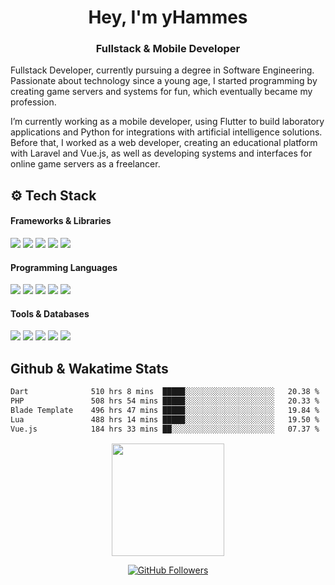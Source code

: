 <head>
  <link href="https://stackpath.bootstrapcdn.com/bootstrap/4.5.2/css/bootstrap.min.css" rel="stylesheet">
</head>

<h1 align="center" style="border-bottom: 0px;">Hey, I'm yHammes</h1>
<h3 align="center">Fullstack & Mobile Developer</h3>

<p>
  Fullstack Developer, currently pursuing a degree in Software Engineering. <br>
  Passionate about technology since a young age, I started programming by creating game servers and systems for fun, which eventually became my profession.
  
  I’m currently working as a mobile developer, using Flutter to build laboratory applications and Python for integrations with artificial intelligence solutions. <br>
  Before that, I worked as a web developer, creating an educational platform with Laravel and Vue.js, as well as developing systems and interfaces for online game servers as a freelancer.
</p>

## ⚙️ Tech Stack

#### Frameworks & Libraries
<p>
  <img src="https://img.shields.io/badge/Laravel-FF2D20?style=for-the-badge&logo=laravel&logoColor=white"/>
  <img src="https://img.shields.io/badge/Flutter-38B2AC?style=for-the-badge&logo=flutter&logoColor=white"/>
  <img src="https://img.shields.io/badge/Vue.js-35495E?style=for-the-badge&logo=vuedotjs&logoColor=4FC08D"/>
  <img src="https://img.shields.io/badge/Tailwind_CSS-38B2AC?style=for-the-badge&logo=tailwind-css&logoColor=white"/>
  <img src="https://img.shields.io/badge/Bootstrap-563D7C?style=for-the-badge&logo=bootstrap&logoColor=white"/>
</p>

#### Programming Languages
<p>
  <img src="https://img.shields.io/badge/PHP-777BB4?style=for-the-badge&logo=php&logoColor=white"/>
  <img src="https://img.shields.io/badge/Dart-0175C2?style=for-the-badge&logo=dart&logoColor=white"/>
  <img src="https://img.shields.io/badge/Lua-2C2D72?style=for-the-badge&logo=lua&logoColor=white"/>
  <img src="https://img.shields.io/badge/Python-3670A0?style=for-the-badge&logo=python&logoColor=ffdd54"/>
  <img src="https://img.shields.io/badge/JavaScript-F7DF1E?style=for-the-badge&logo=javascript&logoColor=black"/>
</p>

#### Tools & Databases
<p>
  <img src="https://img.shields.io/badge/GIT-E44C30?style=for-the-badge&logo=git&logoColor=white"/>
  <img src="https://img.shields.io/badge/MySQL-00000F?style=for-the-badge&logo=mysql&logoColor=white"/>
  <img src="https://img.shields.io/badge/SQLite-07405E?style=for-the-badge&logo=sqlite&logoColor=white"/>
  <img src="https://img.shields.io/badge/Docker-2496ED?style=for-the-badge&logo=docker&logoColor=white"/>
  <img src="https://img.shields.io/badge/RabbitMQ-FF6600?style=for-the-badge&logo=rabbitmq&logoColor=white"/>
</p>

## Github & Wakatime Stats

<!--START_SECTION:waka-->

```txt
Dart              510 hrs 8 mins  █████░░░░░░░░░░░░░░░░░░░░   20.38 %
PHP               508 hrs 54 mins █████░░░░░░░░░░░░░░░░░░░░   20.33 %
Blade Template    496 hrs 47 mins █████░░░░░░░░░░░░░░░░░░░░   19.84 %
Lua               488 hrs 14 mins █████░░░░░░░░░░░░░░░░░░░░   19.50 %
Vue.js            184 hrs 33 mins ██░░░░░░░░░░░░░░░░░░░░░░░   07.37 %
```

<!--END_SECTION:waka-->

<p align="center" style="margin-top: 15px;">
  <img height="180em" src="https://github-readme-stats-mu-bice-13.vercel.app/api?username=yHammes&show_icons=true&theme=dark&include_all_commits=true&count_private=true"/>
</p>

<p align="center">
  <a href="https://github.com/yHammes">
    <img src="https://img.shields.io/github/followers/yHammes?label=Follow&style=social" alt="GitHub Followers"/>
  </a>
</p>
